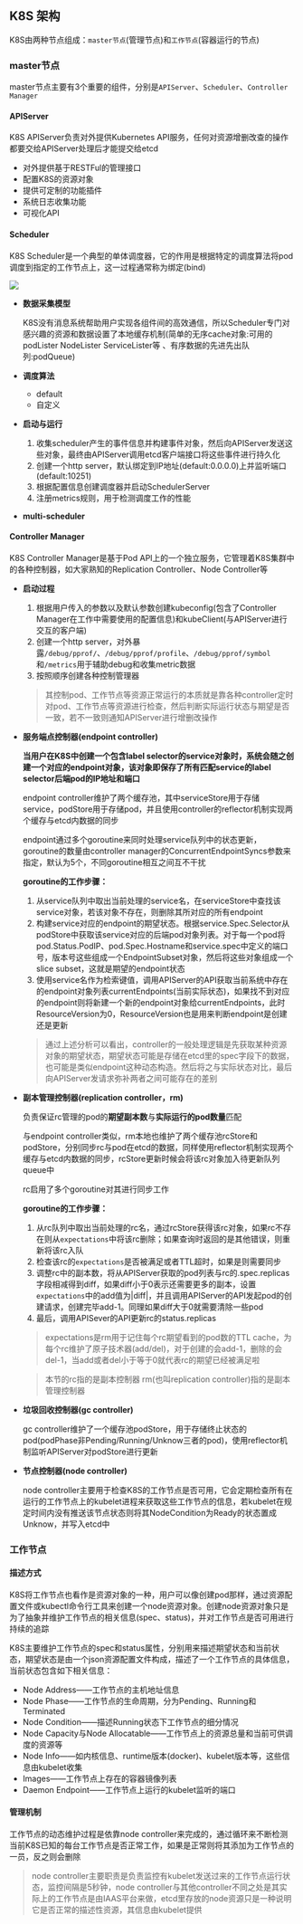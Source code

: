 ## K8S 架构

K8S由两种节点组成：`master节点`(管理节点)和`工作节点`(容器运行的节点)

### master节点

master节点主要有3个重要的组件，分别是`APIServer`、`Scheduler`、`Controller Manager`

#### APIServer

K8S APIServer负责对外提供Kubernetes API服务，任何对资源增删改查的操作都要交给APIServer处理后才能提交给etcd

- 对外提供基于RESTFul的管理接口
- 配置K8S的资源对象
- 提供可定制的功能插件
- 系统日志收集功能
- 可视化API

#### Scheduler

K8S Scheduler是一个典型的单体调度器，它的作用是根据特定的调度算法将pod调度到指定的工作节点上，这一过程通常称为绑定(bind)

![](http://qiniu.itliusir.com/scheduler.png)

- **数据采集模型**

  K8S没有消息系统帮助用户实现各组件间的高效通信，所以Scheduler专门对感兴趣的资源和数据设置了本地缓存机制(简单的无序cache对象:可用的podLister NodeLister ServiceLister等 、有序数据的先进先出队列:podQueue)

- **调度算法**

  - default
  - 自定义

- **启动与运行**

  1. 收集scheduler产生的事件信息并构建事件对象，然后向APIServer发送这些对象，最终由APIServer调用etcd客户端接口将这些事件进行持久化
  2. 创建一个http server，默认绑定到IP地址(default:0.0.0.0)上并监听端口(default:10251)
  3. 根据配置信息创建调度器并启动SchedulerServer
  4. 注册metrics规则，用于检测调度工作的性能

- **multi-scheduler**

#### Controller Manager

K8S Controller Manager是基于Pod API上的一个独立服务，它管理着K8S集群中的各种控制器，如大家熟知的Replication Controller、Node Controller等

- **启动过程**

  1. 根据用户传入的参数以及默认参数创建kubeconfig(包含了Controller Manager在工作中需要使用的配置信息)和kubeClient(与APIServer进行交互的客户端)
  2. 创建一个http server，对外暴露`/debug/pprof/`、`/debug/pprof/profile`、`/debug/pprof/symbol`和`/metrics`用于辅助debug和收集metric数据
  3. 按照顺序创建各种控制管理器

  > 其控制pod、工作节点等资源正常运行的本质就是靠各种controller定时对pod、工作节点等资源进行检查，然后判断实际运行状态与期望是否一致，若不一致则通知APIServer进行增删改操作

- **服务端点控制器(endpoint controller)**

  **当用户在K8S中创建一个包含label selector的service对象时，系统会随之创建一个对应的endpoint对象，该对象即保存了所有匹配service的label selector后端pod的IP地址和端口**

  endpoint controller维护了两个缓存池，其中serviceStore用于存储service，podStore用于存储pod，并且使用controller的reflector机制实现两个缓存与etcd内数据的同步

  endpoint通过多个goroutine来同时处理service队列中的状态更新，goroutine的数量由controller manager的ConcurrentEndpointSyncs参数来指定，默认为5个，不同goroutine相互之间互不干扰

  **goroutine的工作步骤：**

  1. 从service队列中取出当前处理的service名，在serviceStore中查找该service对象，若该对象不存在，则删除其所对应的所有endpoint
  2. 构建service对应的endpoint的期望状态。根据service.Spec.Selector从podStore中获取该service对应的后端pod对象列表。对于每一个pod将pod.Status.PodIP、pod.Spec.Hostname和service.spec中定义的端口号，版本号这些组成一个EndpointSubset对象，然后将这些对象组成一个slice subset，这就是期望的endpoint状态
  3. 使用service名作为检索键值，调用APIServer的API获取当前系统中存在的endpoint对象列表currentEndpoints(当前实际状态)，如果找不到对应的endpoint则将新建一个新的endpoint对象给currentEndpoints，此时ResourceVersion为0，ResourceVersion也是用来判断endpoint是创建还是更新

  > 通过上述分析可以看出，controller的一般处理逻辑是先获取某种资源对象的期望状态，期望状态可能是存储在etcd里的spec字段下的数据，也可能是类似endpoint这种动态构造。然后将之与实际状态对比，最后向APIServer发请求弥补两者之间可能存在的差别

- **副本管理控制器(replication controller，rm)**

  负责保证rc管理的pod的**期望副本数**与**实际运行的pod数量**匹配

  与endpoint controller类似，rm本地也维护了两个缓存池rcStore和podStore，分别同步rc与pod在etcd的数据，同样使用reflector机制实现两个缓存与etcd内数据的同步，rcStore更新时候会将该rc对象加入待更新队列queue中

  rc启用了多个goroutine对其进行同步工作

  **goroutine的工作步骤：**

  1. 从rc队列中取出当前处理的rc名，通过rcStore获得该rc对象，如果rc不存在则从`expectations`中将该rc删除；如果查询时返回的是其他错误，则重新将该rc入队
  2. 检查该rc的`expectations`是否被满足或者TTL超时，如果是则需要同步
  3. 调整rc中的副本数，将从APIServer获取的pod列表与rc的.spec.replicas字段相减得到diff，如果diff小于0表示还需要更多的副本，设置`expectations`中的add值为|diff|，并且调用APIServer的API发起pod的创建请求，创建完毕add-1。同理如果diff大于0就需要清除一些pod
  4. 最后，调用APISever的API更新rc的status.replicas

  > expectations是rm用于记住每个rc期望看到的pod数的TTL cache，为每个rc维护了原子技术器(add/del)，对于创建的会add-1，删除的会del-1，当add或者del小于等于0就代表rc的期望已经被满足啦

  > 本节的rc指的是副本控制器 rm(也叫replication controller)指的是副本管理控制器

- **垃圾回收控制器(gc controller)**

  gc controller维护了一个缓存池podStore，用于存储终止状态的pod(podPhase非Pending/Running/Unknow三者的pod)，使用reflector机制监听APIServer对podStore进行更新

- **节点控制器(node  controller)**

  node controller主要用于检查K8S的工作节点是否可用，它会定期检查所有在运行的工作节点上的kubelet进程来获取这些工作节点的信息，若kubelet在规定时间内没有推送该节点状态则将其NodeCondition为Ready的状态置成Unknow，并写入etcd中

### 工作节点

#### 描述方式

K8S将工作节点也看作是资源对象的一种，用户可以像创建pod那样，通过资源配置文件或kubectl命令行工具来创建一个node资源对象。创建node资源对象只是为了抽象并维护工作节点的相关信息(spec、status)，并对工作节点是否可用进行持续的追踪

K8S主要维护工作节点的spec和status属性，分别用来描述期望状态和当前状态，期望状态是由一个json资源配置文件构成，描述了一个工作节点的具体信息，当前状态包含如下相关信息：

- Node Address——工作节点的主机地址信息
- Node Phase——工作节点的生命周期，分为Pending、Running和Terminated
- Node Condition——描述Running状态下工作节点的细分情况
- Node Capacity与Node Allocatable——工作节点上的资源总量和当前可供调度的资源等
- Node Info——如内核信息、runtime版本(docker)、kubelet版本等，这些信息由kubelet收集
- Images——工作节点上存在的容器镜像列表
- Daemon Endpoint——工作节点上运行的kubelet监听的端口

#### 管理机制

工作节点的动态维护过程是依靠node controller来完成的，通过循环来不断检测当前K8S已知的每台工作节点是否正常工作，如果是正常则将其添加为工作节点的一员，反之则会删除

> node controller主要职责是负责监控有kubelet发送过来的工作节点运行状态，监控间隔是5秒钟，node controller与其他controller不同之处是其实际上的工作节点是由IAAS平台来做，etcd里存放的node资源只是一种说明它是否正常的描述性资源，其信息由kubelet提供
